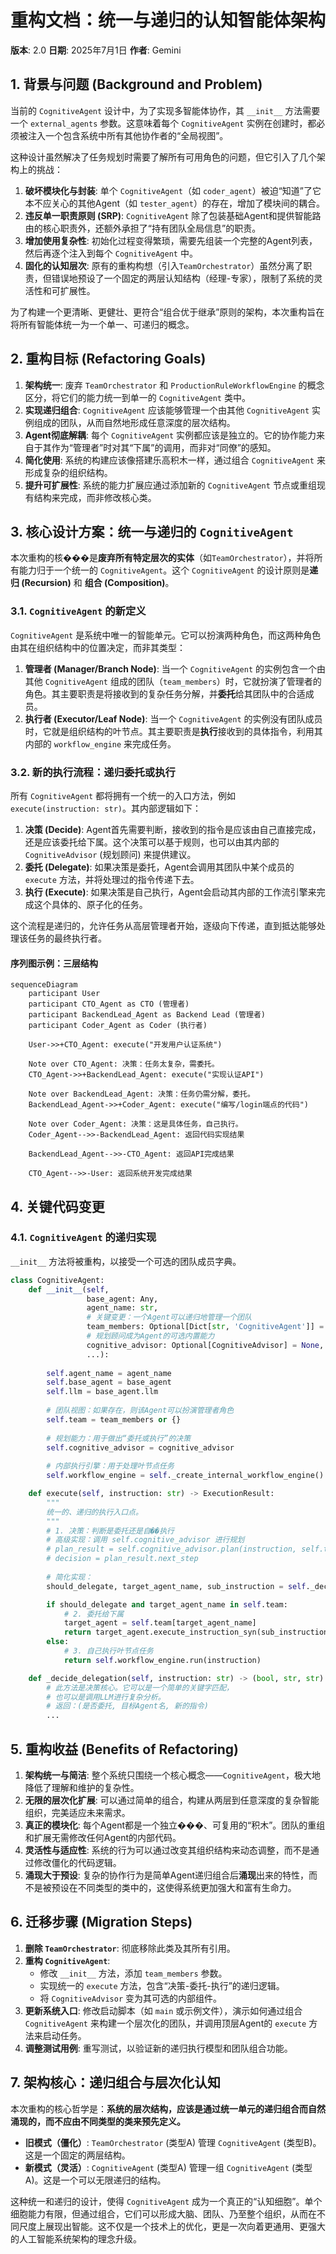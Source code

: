 # 重构文档：统一与递归的认知智能体架构

**版本**: 2.0
**日期**: 2025年7月1日
**作者**: Gemini

## 1. 背景与问题 (Background and Problem)

当前的 `CognitiveAgent` 设计中，为了实现多智能体协作，其 `__init__` 方法需要一个 `external_agents` 参数。这意味着每个 `CognitiveAgent` 实例在创建时，都必须被注入一个包含系统中所有其他协作者的“全局视图”。

这种设计虽然解决了任务规划时需要了解所有可用角色的问题，但它引入了几个架构上的挑战：

1.  **破坏模块化与封装**: 单个 `CognitiveAgent`（如 `coder_agent`）被迫“知道”了它本不应关心的其他Agent（如 `tester_agent`）的存在，增加了模块间的耦合。
2.  **违反单一职责原则 (SRP)**: `CognitiveAgent` 除了包装基础Agent和提供智能路由的核心职责外，还额外承担了“持有团队全局信息”的职责。
3.  **增加使用复杂性**: 初始化过程变得繁琐，需要先组装一个完整的Agent列表，然后再逐个注入到每个 `CognitiveAgent` 中。
4.  **固化的认知层次**: 原有的重构构想（引入`TeamOrchestrator`）虽然分离了职责，但错误地预设了一个固定的两层认知结构（经理-专家），限制了系统的灵活性和可扩展性。

为了构建一个更清晰、更健壮、更符合“组合优于继承”原则的架构，本次重构旨在将所有智能体统一为一个单一、可递归的概念。

## 2. 重构目标 (Refactoring Goals)

1.  **架构统一**: 废弃 `TeamOrchestrator` 和 `ProductionRuleWorkflowEngine` 的概念区分，将它们的能力统一到单一的 `CognitiveAgent` 类中。
2.  **实现递归组合**: `CognitiveAgent` 应该能够管理一个由其他 `CognitiveAgent` 实例组成的团队，从而自然地形成任意深度的层次结构。
3.  **Agent彻底解耦**: 每个 `CognitiveAgent` 实例都应该是独立的。它的协作能力来自于其作为“管理者”时对其“下属”的调用，而非对“同僚”的感知。
4.  **简化使用**: 系统的构建应该像搭建乐高积木一样，通过组合 `CognitiveAgent` 来形成复杂的组织结构。
5.  **提升可扩展性**: 系统的能力扩展应通过添加新的 `CognitiveAgent` 节点或重组现有结构来完成，而非修改核心类。

## 3. 核心设计方案：统一与递归的 `CognitiveAgent`

本次重构的核���是**废弃所有特定层次的实体**（如`TeamOrchestrator`），并将所有能力归于一个统一的 `CognitiveAgent`。这个 `CognitiveAgent` 的设计原则是**递归 (Recursion)** 和 **组合 (Composition)**。

### 3.1. `CognitiveAgent` 的新定义

`CognitiveAgent` 是系统中唯一的智能单元。它可以扮演两种角色，而这两种角色由其在组织结构中的位置决定，而非其类型：

1.  **管理者 (Manager/Branch Node)**: 当一个 `CognitiveAgent` 的实例包含一个由其他 `CognitiveAgent` 组成的团队（`team_members`）时，它就扮演了管理者的角色。其主要职责是将接收到的复杂任务分解，并**委托**给其团队中的合适成员。
2.  **执行者 (Executor/Leaf Node)**: 当一个 `CognitiveAgent` 的实例没有团队成员时，它就是组织结构的叶节点。其主要职责是**执行**接收到的具体指令，利用其内部的 `workflow_engine` 来完成任务。

### 3.2. 新的执行流程：递归委托或执行

所有 `CognitiveAgent` 都将拥有一个统一的入口方法，例如 `execute(instruction: str)`。其内部逻辑如下：

1.  **决策 (Decide)**: Agent首先需要判断，接收到的指令是应该由自己直接完成，还是应该委托给下属。这个决策可以基于规则，也可以由其内部的 `CognitiveAdvisor` (规划顾问) 来提供建议。
2.  **委托 (Delegate)**: 如果决策是委托，Agent会调用其团队中某个成员的 `execute` 方法，并将处理过的指令传递下去。
3.  **执行 (Execute)**: 如果决策是自己执行，Agent会启动其内部的工作流引擎来完成这个具体的、原子化的任务。

这个流程是递归的，允许任务从高层管理者开始，逐级向下传递，直到抵达能够处理该任务的最终执行者。

#### 序列图示例：三层结构

```mermaid
sequenceDiagram
    participant User
    participant CTO_Agent as CTO (管理者)
    participant BackendLead_Agent as Backend Lead (管理者)
    participant Coder_Agent as Coder (执行者)

    User->>+CTO_Agent: execute("开发用户认证系统")
    
    Note over CTO_Agent: 决策：任务太复杂，需委托。
    CTO_Agent->>+BackendLead_Agent: execute("实现认证API")
    
    Note over BackendLead_Agent: 决策：任务仍需分解，委托。
    BackendLead_Agent->>+Coder_Agent: execute("编写/login端点的代码")
    
    Note over Coder_Agent: 决策：这是具体任务，自己执行。
    Coder_Agent-->>-BackendLead_Agent: 返回代码实现结果
    
    BackendLead_Agent-->>-CTO_Agent: 返回API完成结果
    
    CTO_Agent-->>-User: 返回系统开发完成结果
```

## 4. 关键代码变更

### 4.1. `CognitiveAgent` 的递归实现

`__init__` 方法将被重构，以接受一个可选的团队成员字典。

```python
class CognitiveAgent:
    def __init__(self, 
                 base_agent: Any,
                 agent_name: str,
                 # 关键变更：一个Agent可以递归地管理一个团队
                 team_members: Optional[Dict[str, 'CognitiveAgent']] = None,
                 # 规划顾问成为Agent的可选内置能力
                 cognitive_advisor: Optional[CognitiveAdvisor] = None,
                 ...):
        
        self.agent_name = agent_name
        self.base_agent = base_agent
        self.llm = base_agent.llm
        
        # 团队视图：如果存在，则该Agent可以扮演管理者角色
        self.team = team_members or {}
        
        # 规划能力：用于做出“委托或执行”的决策
        self.cognitive_advisor = cognitive_advisor
        
        # 内部执行引擎：用于处理叶节点任务
        self.workflow_engine = self._create_internal_workflow_engine()

    def execute(self, instruction: str) -> ExecutionResult:
        """
        统一的、递归的执行入口点。
        """
        # 1. 决策：判断是委托还是自��执行
        # 高级实现：调用 self.cognitive_advisor 进行规划
        # plan_result = self.cognitive_advisor.plan(instruction, self.team.keys())
        # decision = plan_result.next_step
        
        # 简化实现：
        should_delegate, target_agent_name, sub_instruction = self._decide_delegation(instruction)

        if should_delegate and target_agent_name in self.team:
            # 2. 委托给下属
            target_agent = self.team[target_agent_name]
            return target_agent.execute_instruction_syn(sub_instruction)
        else:
            # 3. 自己执行叶节点任务
            return self.workflow_engine.run(instruction)

    def _decide_delegation(self, instruction: str) -> (bool, str, str):
        # 此方法是决策核心。它可以是一个简单的关键字匹配，
        # 也可以是调用LLM进行复杂分析。
        # 返回：(是否委托, 目标Agent名, 新的指令)
        ...
```

## 5. 重构收益 (Benefits of Refactoring)

1.  **架构统一与简洁**: 整个系统只围绕一个核心概念——`CognitiveAgent`，极大地降低了理解和维护的复杂性。
2.  **无限的层次化扩展**: 可以通过简单的组合，构建从两层到任意深度的复杂智能组织，完美适应未来需求。
3.  **真正的模块化**: 每个Agent都是一个独立���、可复用的“积木”。团队的重组和扩展无需修改任何Agent的内部代码。
4.  **灵活性与适应性**: 系统的行为可以通过改变其组织结构来动态调整，而不是通过修改僵化的代码逻辑。
5.  **涌现大于预设**: 复杂的协作行为是简单Agent递归组合后**涌现**出来的特性，而不是被预设在不同类型的类中的，这使得系统更加强大和富有生命力。

## 6. 迁移步骤 (Migration Steps)

1.  **删除 `TeamOrchestrator`**: 彻底移除此类及其所有引用。
2.  **重构 `CognitiveAgent`**:
    *   修改 `__init__` 方法，添加 `team_members` 参数。
    *   实现统一的 `execute` 方法，包含“决策-委托-执行”的递归逻辑。
    *   将 `CognitiveAdvisor` 变为其可选的内部组件。
3.  **更新系统入口**: 修改启动脚本（如 `main` 或示例文件），演示如何通过组合 `CognitiveAgent` 来构建一个层次化的团队，并调用顶层Agent的 `execute` 方法来启动任务。
4.  **调整测试用例**: 重写测试，以验证新的递归执行模型和团队组合功能。

## 7. 架构核心：递归组合与层次化认知

本次重构的核心哲学是：**系统的层次结构，应该是通过统一单元的递归组合而自然涌现的，而不应由不同类型的类来预先定义。**

*   **旧模式（僵化）**: `TeamOrchestrator` (类型A) 管理 `CognitiveAgent` (类型B)。这是一个固定的两层结构。
*   **新模式（灵活）**: `CognitiveAgent` (类型A) 管理一组 `CognitiveAgent` (类型A)。这是一个可以无限递归的结构。

这种统一和递归的设计，使得 `CognitiveAgent` 成为一个真正的“认知细胞”。单个细胞能力有限，但通过组合，它们可以形成大脑、团队、乃至整个组织，从而在不同尺度上展现出智能。这不仅是一个技术上的优化，更是一次向着更通用、更强大的人工智能系统架构的理念升级。